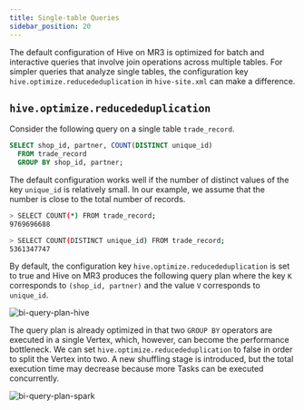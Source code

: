 ```yaml
---
title: Single-table Queries
sidebar_position: 20
---
```


The default configuration of Hive on MR3 is optimized for batch and interactive queries
that involve join operations across multiple tables.
For simpler queries that analyze single tables,
the configuration key `hive.optimize.reducededuplication` in `hive-site.xml`
can make a difference.

## `hive.optimize.reducededuplication`

Consider the following query on a single table `trade_record`.

```sql
SELECT shop_id, partner, COUNT(DISTINCT unique_id)
  FROM trade_record
  GROUP BY shop_id, partner;
```

The default configuration works well
if the number of distinct values of the key `unique_id` is relatively small.
In our example, we assume that the number is close to the total number of records.

```sh
> SELECT COUNT(*) FROM trade_record;
9769696688

> SELECT COUNT(DISTINCT unique_id) FROM trade_record;
5361347747
```

By default, the configuration key `hive.optimize.reducededuplication` is set to true
and Hive on MR3 produces the following query plan
where the key `K` corresponds to `(shop_id, partner)`
and the value `V` corresponds to `unique_id`.

![bi-query-plan-hive](/hadoop/bi-query-plan-hive-fs8.png)

The query plan is already optimized in that
two `GROUP BY` operators are executed in a single Vertex,
which, however, can become the performance bottleneck.
We can set `hive.optimize.reducededuplication` to false
in order to split the Vertex into two.
A new shuffling stage is introduced, but the total execution time may decrease
because more Tasks can be executed concurrently.

![bi-query-plan-spark](/hadoop/bi-query-plan-spark-fs8.png)

